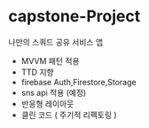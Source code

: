 # capstone-Project
  나만의 스쿼드 공유 서비스 앱

  - MVVM 패턴 적용
  - TTD 지향
  - firebase Auth,Firestore,Storage
  - sns api 적용 (예정)
  - 반응형 레이아웃
  - 클린 코드 ( 주기적 리펙토링 )
